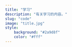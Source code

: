```yaml
---
title: "学习"
description: "有关学习的内容。"
slug: "code"
image: "title.jpg"
style:
    background: "#2a9d8f"
    color: "#fff"
---
```


